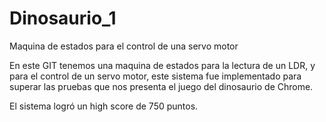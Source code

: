 # Dinosaurio_1
Maquina de estados para el control de una servo motor

En este GIT tenemos una maquina de estados para la lectura de un LDR, y para el control de un servo motor, 
este sistema fue implementado para superar las pruebas que nos presenta el juego del dinosaurio de Chrome.

El sistema logró un high score de 750 puntos.
